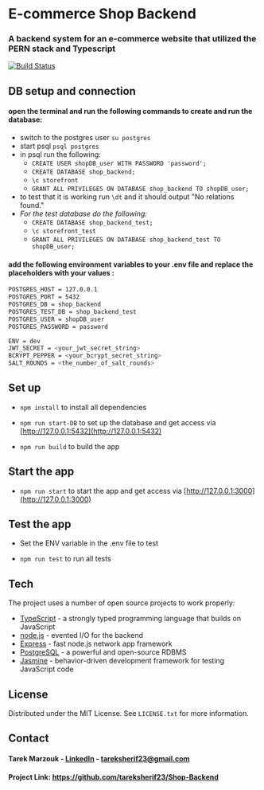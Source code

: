 # E-commerce Shop Backend
### A backend system for an e-commerce website that utilized the PERN stack and Typescript   

[![Build Status](https://travis-ci.org/joemccann/dillinger.svg?branch=master)](https://travis-ci.org/joemccann/dillinger)

## DB setup and connection

#### open the terminal and run the following commands to create and run the database:

-   switch to the postgres user `su postgres`
-   start psql `psql postgres`
-   in psql run the following:
    -   `CREATE USER shopDB_user WITH PASSWORD 'password';`
    -   `CREATE DATABASE shop_backend;`
    -   `\c storefront`
    -   `GRANT ALL PRIVILEGES ON DATABASE shop_backend TO shopDB_user;`
-   to test that it is working run `\dt` and it should output "No relations found."  
- *For the test database do the following:*
	- `CREATE DATABASE shop_backend_test;`
	- `\c storefront_test`
	- `GRANT ALL PRIVILEGES ON DATABASE shop_backend_test TO shopDB_user;` 

#### add the following environment variables to your .env file and replace the placeholders with your values :

```sh
POSTGRES_HOST = 127.0.0.1
POSTGRES_PORT = 5432
POSTGRES_DB = shop_backend
POSTGRES_TEST_DB = shop_backend_test
POSTGRES_USER = shopDB_user
POSTGRES_PASSWORD = password

ENV = dev
JWT_SECRET = <your_jwt_secret_string>
BCRYPT_PEPPER = <your_bcrypt_secret_string>
SALT_ROUNDS = <the_number_of_salt_rounds>

```
## Set up
-  `npm install` to install all dependencies

-  `npm run start-DB` to set up the database and get access via [http://127.0.0.1:5432](http://127.0.0.1:5432)

-  `npm run build` to build the app
## Start the app
-  `npm run start` to start the app and get access via [http://127.0.0.1:3000](http://127.0.0.1:3000) 

## Test the app

- Set the ENV variable in the .env file to test

-  `npm run test` to run all tests

## Tech

The project uses a number of open source projects to work properly:
- [TypeScript] -  a strongly typed programming language that builds on JavaScript
- [node.js] - evented I/O for the backend
- [Express] - fast node.js network app framework
- [PostgreSQL] - a powerful and open-source RDBMS
- [Jasmine] - behavior-driven development framework for testing JavaScript code

## License

Distributed under the MIT License. See `LICENSE.txt` for more information.

## Contact
#### Tarek Marzouk - [LinkedIn](https://www.linkedin.com/in/tarek-marzouk-300b82ab/) - tareksherif23@gmail.com


#### Project Link: https://github.com/tareksherif23/Shop-Backend

   [node.js]: <http://nodejs.org>
   [express]: <http://expressjs.com>
   [TypeScript]: <http://www.typescriptlang.org/>
   [Sharp]: <http://github.com/lovell/sharp>
   [PostgreSQL]: <http://postgresql.com>
   [Jasmine]: <http://jasmine.github.io/>